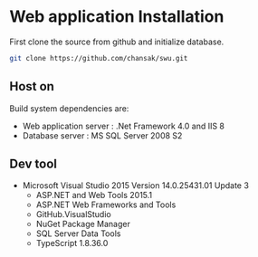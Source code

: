 # Web application Installation

First clone the source from github and initialize database.

```bash
git clone https://github.com/chansak/swu.git
```
## 

## Host on

Build system dependencies are:

 * Web application server : .Net Framework 4.0  and IIS 8
 * Database server : MS SQL Server 2008 S2
 
 ## Dev tool
 
  * Microsoft Visual Studio 2015 Version 14.0.25431.01 Update 3
    * ASP.NET and Web Tools 2015.1
    * ASP.NET Web Frameworks and Tools
    * GitHub.VisualStudio
    * NuGet Package Manager
    * SQL Server Data Tools
    * TypeScript   1.8.36.0
